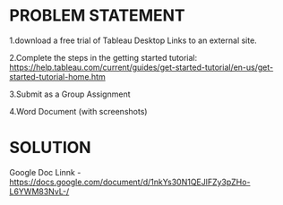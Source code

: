 # PROBLEM STATEMENT 

1.download a free trial of Tableau Desktop Links to an external site.

2.Complete the steps in the getting started tutorial: https://help.tableau.com/current/guides/get-started-tutorial/en-us/get-started-tutorial-home.htm

3.Submit as a Group Assignment

4.Word Document (with screenshots)

# SOLUTION

Google Doc Linnk - https://docs.google.com/document/d/1nkYs30N1QEJlFZy3pZHo-L6YWM83NvL-/